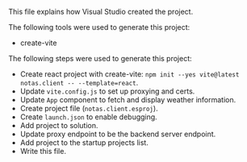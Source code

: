 This file explains how Visual Studio created the project.

The following tools were used to generate this project:
- create-vite

The following steps were used to generate this project:
- Create react project with create-vite: `npm init --yes vite@latest notas.client -- --template=react`.
- Update `vite.config.js` to set up proxying and certs.
- Update `App` component to fetch and display weather information.
- Create project file (`notas.client.esproj`).
- Create `launch.json` to enable debugging.
- Add project to solution.
- Update proxy endpoint to be the backend server endpoint.
- Add project to the startup projects list.
- Write this file.
